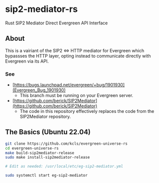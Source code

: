 # sip2-mediator-rs

Rust SIP2 Mediator Direct Evergreen API Interface

## About

This is a vairiant of the SIP2 <=> HTTP mediator for Evergreen which 
bypassses the HTTP layer, opting instead to communicate directly
with Evergreen via its API.

### See 

* [https://bugs.launchpad.net/evergreen/+bug/1901930](Evergreen_Bug_1901930)
    * This branch must be running on your Evergreen server.
* [https://github.com/berick/SIP2Mediator](https://github.com/berick/SIP2Mediator)
    * The code in this repository effectively replaces the code from 
      the SIP2Mediator repository.

## The Basics (Ubuntu 22.04)

```sh
git clone https://github.com/kcls/evergreen-universe-rs                                  
cd evergreen-universe-rs
make build-sip2mediator-release                                                
sudo make install-sip2mediator-release                                         

# Edit as needed: /usr/local/etc/eg-sip2-mediator.yml

sudo systemctl start eg-sip2-mediator
```
